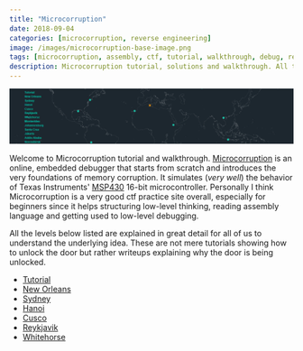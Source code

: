 ```yaml
---
title: "Microcorruption"
date: 2018-09-04
categories: [microcorruption, reverse engineering]
image: /images/microcorruption-base-image.png
tags: [microcorruption, assembly, ctf, tutorial, walkthrough, debug, reverse engineering]
description: Microcorruption tutorial, solutions and walkthrough. All the levels are explained in great detail for all of us to understand the underlying idea. These are not mere tutorials showing how to unlock the door but rather writeups explaining why the door is being unlocked.
---
```

![microcorruption](/images/microcorruption-index.png)

Welcome to Microcorruption tutorial and walkthrough. [Microcorruption](https://microcorruption.com) is an online, embedded debugger that starts from scratch and introduces the very foundations of memory corruption. It simulates (*very well*) the behavior of Texas Instruments' [MSP430](http://www.ti.com/microcontrollers/msp430-ultra-low-power-mcus/overview.html) 16-bit microcontroller. Personally I think Microcorruption is a very good ctf practice site overall, especially for beginners since it helps structuring low-level thinking, reading assembly language and getting used to low-level debugging. 

All the levels below listed are explained in great detail for all of us to understand the underlying idea. These are not mere tutorials showing how to unlock the door but rather writeups explaining why the door is being unlocked.

* [Tutorial](/microcorruption/tutorial)
* [New Orleans](/microcorruption/new-orleans)
* [Sydney](/microcorruption/sydney)
* [Hanoi](/microcorruption/hanoi)
* [Cusco](/microcorruption/cusco)
* [Reykjavik](/microcorruption/reykjavik)
* [Whitehorse](/microcorruption/whitehorse)

